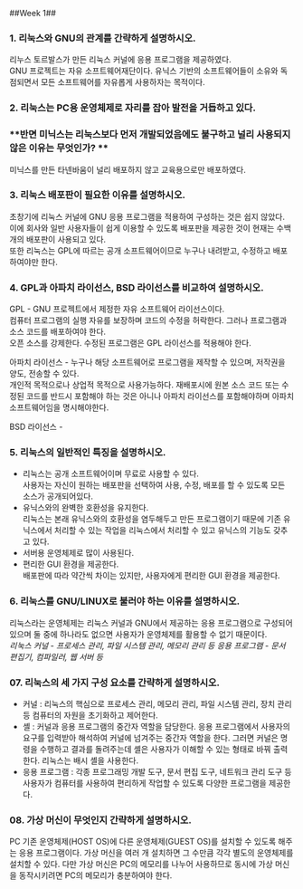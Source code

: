 ##Week 1##

### **1. 리눅스와 GNU의 관계를 간략하게 설명하시오.** ###  
리누스 토르발스가 만든 리눅스 커널에 응용 프로그램을 제공하였다.   
GNU 프로젝트는 자유 소프트웨어재단이다. 유닉스 기반의 소프트웨어들이 소유와 독점되면서 모든 소프트웨어를 자유롭게 사용하자는 목적이다.  

### **2. 리눅스는 PC용 운영체제로 자리를 잡아 발전을 거듭하고 있다.** ###
### **반면 미닉스는 리눅스보다 먼저 개발되었음에도 불구하고 널리 사용되지 않은 이유는 무엇인가? ** ###  

미닉스를 만든 타넨바움이 널리 배포하지 않고 교육용으로만 배포하였다.

### **3. 리눅스 배포판이 필요한 이유를 설명하시오.** ###
 초창기에 리눅스 커널에 GNU 응용 프로그램을 적용하여 구성하는 것은 쉽지 않았다.  
 이에 회사와 일반 사용자들이 쉽게 이용할 수 있도록 배포판을 제공한 것이 현재는 수백 개의 배포판이 사용되고 있다.  
 또한 리눅스는 GPL에 따르는 공개 소프트웨어이므로 누구나 내려받고, 수정하고 배포하여야만 한다.
 
### **4. GPL과 아파치 라이선스, BSD 라이선스를 비교하여 설명하시오.** ###
GPL - GNU 프로젝트에서 제정한 자유 소프트웨어 라이선스이다.   
컴퓨터 프로그램의 실행 자유를 보장하며 코드의 수정을 허락한다. 그러나 프로그램과 소스 코드를 배포하여야 한다.   
오픈 소스를 강제한다. 수정된 프로그램은 GPL 라이선스를 적용해야 한다.  

아파치 라이선스 - 누구나 해당 소프트웨어로 프로그램을 제작할 수 있으며, 저작권을 양도, 전송할 수 있다.  
개인적 목적으로나 상업적 목적으로 사용가능하다. 재배포시에 원본 소스 코드 또는 수정된 코드를 반드시 포함해야 하는 것은 아니나 아파치 라이선스를 포함해야하며 아파치 소프트웨어임을 명시해야한다.

BSD 라이선스 - 

### **5. 리눅스의 일반적인 특징을 설명하시오.** ###
* 리눅스는 공개 소프트웨어이며 무료로 사용할 수 있다.  
 사용자는 자신이 원하는 배포판을 선택하여 사용, 수정, 배포를 할 수 있도록 모든 소스가 공개되어있다.
* 유닉스와의 완벽한 호환성을 유지한다.  
 리눅스는 본래 유닉스와의 호환성을 염두해두고 만든 프로그램이기 때문에 기존 유닉스에서 처리할 수 있는 작업을 리눅스에서 처리할 수 있고 유닉스의 기능도 갖추고 있다.  
* 서버용 운영체제로 많이 사용된다.  
* 편리한 GUI 환경을 제공한다.  
 배포판에 따라 약간씩 차이는 있지만, 사용자에게 편리한 GUI 환경을 제공한다.

### **6. 리눅스를 GNU/LINUX로 불러야 하는 이유를 설명하시오.** ###
 리눅스라는 운영체제는 리눅스 커널과 GNU에서 제공하는 응용 프로그램으로 구성되어 있으며 둘 중에 하나라도 없으면 사용자가 운영체제를 활용할 수 없기 때문이다.  
*리눅스 커널 - 프로세스 관리, 파일 시스템 관리, 메모리 관리 등* 
*응용 프로그램 - 문서 편집기, 컴파일러, 웹 서버 등*

### **07. 리눅스의 세 가지 구성 요소를 간략하게 설명하시오.** ###
* 커널 : 리눅스의 핵심으로 프로세스 관리, 메모리 관리, 파일 시스템 관리, 장치 관리 등 컴퓨터의 자원을 초기화하고 제어한다.
* 셸 : 커널과 응용 프로그램의 중간자 역할을 담당한다. 응용 프로그램에서 사용자의 요구를 입력받아 해석하여 커널에 넘겨주는 중간자 역할을 한다. 그러면 커널은 명령을 수행하고 결과를 돌려주는데 셸은 사용자가 이해할 수 있는 형태로 바꿔 출력한다. 리눅스는 배시 셸을 사용한다.
* 응용 프로그램 : 각종 프로그래밍 개발 도구, 문서 편집 도구, 네트워크 관리 도구 등 사용자가 컴퓨터를 사용하여 편리하게 작업할 수 있도록 다양한 프로그램을 제공한다.

### **08. 가상 머신이 무엇인지 간략하게 설명하시오.** ###
 PC 기존 운영체제(HOST OS)에 다른 운영체제(GUEST OS)를 설치할 수 있도록 해주는 응용 프로그램이다. 가상 머신을 여러 개 설치하면 그 수만큼 각각 별도의 운영체제를 설치할 수 있다. 다만 가상 머신은 PC의 메모리를 나누어 사용하므로 동시에 가상 머신을 동작시키려면 PC의 메모리가 충분하여야 한다.
